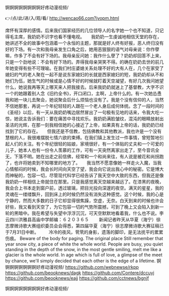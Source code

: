 
锕锕锕锕锕锕锕锕好疼动漫视频/




👉/点/此/进/入/观/看/ http://wencao66.com?jvopm.html




席怀有深厚的感情。后来我们国家经历的几位领导人的名字她一个也不知道，只记得毛主席，我奶奶不识字也看不懂电视。　　我奶奶一生虔诚地相信天堂的存在，她讲述不全的故事中包涵着一个永恒的主题，那就是好人终有好报，恶人终归没有好的下场。有一次和我母亲发生口角之后，她用恶狠狠的语气对母亲说：你作孽嘛，作多了不会有好下场的。我母亲反问她：我作什么孽了？奶奶却回答不上来，只是一个劲地说：不会有好下场的。弄得我母亲哭笑不得。的确在奶奶去世的前几年她变得有些不可理喻。在我们村庄婆媳关系处理不好的大有人在，几个在家受了媳妇的气的老人聚在一起不是说东家媳妇的长就是西家媳妇的短，我奶奶却从不和她们为伍，她生气的时候或是心情不好的时候就盯着天空凝望，有好几次我问她望什么，她说我再等天上哪天来人把我接去。后来我奶奶就迷上了基督教，大字不识一个的她跟着别人念《旧约全书》，开口闭口，主啊，上帝什么的。有一次她怂恿我和她一块儿去聚会，她说聚会后什么烦恼也没有了。我是个没有信仰的人，当然不信她那套，再说一个年纪轻轻的人跟在一个老人身后成何体统。念了一段时间的《圣经》以后，有一天从我奶奶嘴边居然冒出了一句极有见地的话来，令我大吃一惊，她说主告诉我们：要在痛苦中寻找欢乐。我奶奶满脸皱纹，混沌的眼睛放射出圣洁的光辉，在那一刻我相信她的心接近了上帝，如果真有上帝的话，我奶奶已经找到了它的存在。　　但我还是不信教，包括佛教和其他教派，我也许是一个没有慧根的人，我很难摆脱七情六欲的束缚。在我们镇上发生过一件事情，曾短暂地引起人们的关注。有个年纪很轻的姑娘，家境很好，有一个体贴的丈夫和一个可爱的儿子，她本人也有一份令人羡慕的工作，可有一天突然离家出走了，至今音讯全无，下落不明。她在出走之前信佛，经常和一个和尚来往，有人说是被花和尚拐跑了，也许将她卖到不知哪里的地方了。　　我当然不愿意像她一样走火入魔，当我心情郁闷的时候，我会长时间向天空了望，我会向它说出我心中的秘密。它是博大而神秘的，包容一切，尽管现代科学已经告诉了我天空中大致的东西，但我还是像我奶奶一样相信上帝就住在那里。只是我感觉离天空越来越远了。在漆黑的夜晚，我会合上书本走到窗户前，透过玻璃，把目光投向深邃的夜空。满天的星星，我的灵魂在一缕缕飘升，回到床上的时候仍然没有消失这种感觉。这个时候，我的心是宁静的，然而大多数的日子它却显得很焦躁，空虚，无奈。白天到来的时候也许会好些，我又看到天空了，为它包容一切的气势所震撼，可到了晚上又会陷入到新一轮的黑暗中。我在希望与失望中浮浮沉沉，可天空默默地看着我，什么也不说。李云四川洪雅县高庙中学邮编：６２０３６５
　　新闻记者昨天从华夏（海宁）徐志摩微诗歌大赛组织委员会会得悉，第四届华夏（海宁）徐志摩微诗歌大赛征稿已于7月31日中断。
　　冷冷的夜风，茕茕的身影，遗落的脚印，是无法抚平的累累伤痕。
Beware of the body for paging.
The original place
Still remember that year snow city, a piece of white the whole world.
People are busy, you quiet standing in the depth of the snow, in the most gentle smiling, melt me like a glacier is the whole world.
In age which is full of love, a glimpse of the meet by chance, we'll simply decided that each other is the edge of a lifetime.
锕锕锕锕锕锕锕锕好疼动漫视频/ https://github.com/webnewse/rkpp
https://github.com/beooknews/dagk
https://github.com/Contere/dccuyj
https://github.com/beooknews/eajj
https://github.com/cctnews/bgnjf





锕锕锕锕锕锕锕锕好疼动漫视频/
